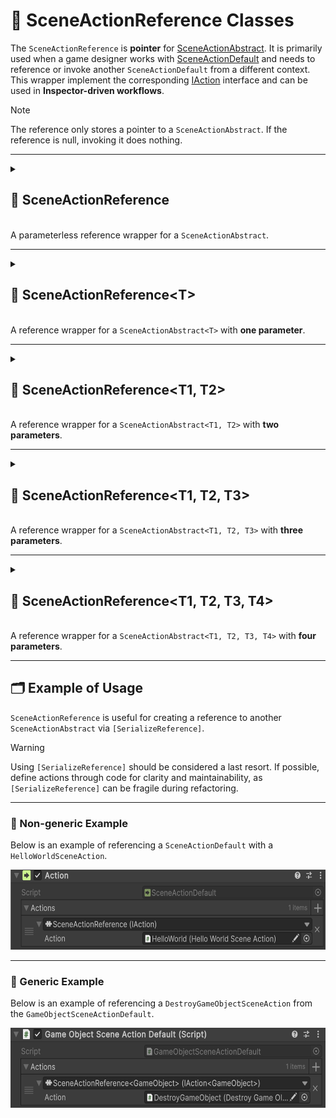 # 🧩 SceneActionReference Classes

The `SceneActionReference` is **pointer** for [SceneActionAbstract](SceneActionAbstract.md). It is primarily used when a
game designer works with [SceneActionDefault](SceneActionDefault.md) and needs to reference or invoke another
`SceneActionDefault` from a different context. This wrapper implement the corresponding [IAction](IAction.md) interface
and can be used in **Inspector-driven workflows**.

> [!NOTE]  
> The reference only stores a pointer to a `SceneActionAbstract`. If the reference is null, invoking it does nothing.

---

<details>
  <summary>
    <h2>🧩 SceneActionReference</h2>
    <br> A parameterless reference wrapper for a <code>SceneActionAbstract</code>.
  </summary>

<br>

```csharp
public sealed class SceneActionReference : IAction
```

- **Usage:** Assign a `SceneActionAbstract` component in the Inspector and invoke it using `Invoke()`.

---

### 🛠 Inspector Settings

| Parameter | Description                             |
|-----------|-----------------------------------------|
| `action`  | Reference to the scene action to invoke |

---

### 🏗️ Constructors

#### `SceneActionReference()`

```csharp
public SceneActionReference();
```

- **Description:** Default constructor, intended **only for use by the Unity Inspector**.
- **Usage:** Required for Unity to serialize the reference in the Inspector.

#### `SceneActionReference(SceneActionAbstract)`

```csharp
public SceneActionReference(SceneActionAbstract action);
```

- **Description:** Creates a new reference wrapping the specified `SceneActionAbstract`.
- **Parameter:** `action` — The `SceneActionAbstract` to reference.

---

### 🧱 Fields

#### `action`

```csharp
public SceneActionAbstract action;
```

- **Description:** Reference to the scene action to invoke.
- **Access:** Read / Write

---

### 🏹 Methods

#### `Invoke()`

```csharp
public void Invoke();
```

- **Description:** Invokes the referenced scene action if it exists.

</details>

---

<details>
  <summary>
    <h2>🧩 SceneActionReference&lt;T&gt;</h2>
    <br> A reference wrapper for a <code>SceneActionAbstract&lt;T&gt;</code> with <b>one parameter</b>.
  </summary>

<br>

```csharp
public sealed class SceneActionReference<T> : IAction<T>
```

- **Type parameter:** `T` — the argument type.

---

### 🛠 Inspector Settings

| Parameter | Description                           |
|-----------|---------------------------------------|
| `action`  | The referenced scene action to invoke |

---

### 🏗️ Constructors

#### `SceneActionReference()`

```csharp
public SceneActionReference();
```

- **Description:** Default constructor, intended **only for use by the Unity Inspector**.
- **Usage:** Required for Unity to serialize the reference in the Inspector.

#### `SceneActionReference(SceneActionAbstract<T>)`

```csharp
public SceneActionReference(SceneActionAbstract<T> action);
```

- **Description:** Creates a new reference wrapping the specified `SceneActionAbstract<T>`.
- **Parameter:** `action` — The `SceneActionAbstract<T>` to reference.

---

### 🧱 Fields

#### `action`

```csharp
public SceneActionAbstract<T> action;
```

- **Description:** Reference to the scene action to invoke.
- **Access:** Read / Write

---

### 🏹 Methods

#### `Invoke(T)`

```csharp
public void Invoke(T arg);
```

- **Description:** Invokes the referenced scene action with the provided argument.
- **Parameter:** `arg` – The input argument.

</details>

---

<details>
  <summary>
    <h2>🧩 SceneActionReference&lt;T1, T2&gt;</h2>
    <br> A reference wrapper for a <code>SceneActionAbstract&lt;T1, T2&gt;</code> with <b>two parameters</b>.
  </summary>

<br>

```csharp
public sealed class SceneActionReference<T1, T2> : IAction<T1, T2>
```

- **Type parameters:**
    - `T1` — first argument
    - `T2` — second argument

---

### 🛠 Inspector Settings

| Parameter | Description                           |
|-----------|---------------------------------------|
| `action`  | The referenced scene action to invoke |

---

### 🏗️ Constructors

#### `SceneActionReference()`

```csharp
public SceneActionReference();
```

- **Description:** Default constructor, intended **only for use by the Unity Inspector**.
- **Usage:** Required for Unity to serialize the reference in the Inspector.

#### `SceneActionReference(SceneActionAbstract<T1, T2>)`

```csharp
public SceneActionReference(SceneActionAbstract<T1, T2> action);
```

- **Description:** Creates a new reference wrapping the specified `SceneActionAbstract<T1, T2>`.
- **Parameters:**
    - `action` — The `SceneActionAbstract<T1, T2>` to reference.

---

### 🧱 Fields

#### `action`

```csharp
public SceneActionAbstract<T1, T2> action;
```

- **Description:** Reference to the scene action to invoke.
- **Access:** Read / Write

---

### 🏹 Methods

#### `Invoke(T1, T2)`

```csharp
public void Invoke(T1 arg1, T2 arg2);
```

- **Description:** Invokes the referenced scene action with the provided arguments.
- **Parameters:**
    - `arg1` – The first argument
    - `arg2` – The second argument

</details>

---

<details>
  <summary>
    <h2>🧩 SceneActionReference&lt;T1, T2, T3&gt;</h2>
    <br> A reference wrapper for a <code>SceneActionAbstract&lt;T1, T2, T3&gt;</code> with <b>three parameters</b>.
  </summary>

<br>

```csharp
public sealed class SceneActionReference<T1, T2, T3> : IAction<T1, T2, T3>
```

- **Type parameters:** `T1`, `T2`, `T3` — the arguments.

---

### 🛠 Inspector Settings

| Parameter | Type                            | Description                           |
|-----------|---------------------------------|---------------------------------------|
| `action`  | `SceneActionAbstract<T1,T2,T3>` | The referenced scene action to invoke |

---

### 🏗️ Constructors

#### `SceneActionReference()`

```csharp
public SceneActionReference();
```

- **Description:** Default constructor, intended **only for use by the Unity Inspector**.
- **Usage:** Required for Unity to serialize the reference in the Inspector.

#### `SceneActionReference(SceneActionAbstract<T1, T2, T3> action)`

```csharp
public SceneActionReference(SceneActionAbstract<T1, T2, T3> action);
```

- **Description:** Creates a new reference wrapping the specified `SceneActionAbstract<T1, T2, T3>`.
- **Parameter:** `action` — The `SceneActionAbstract<T1, T2, T3>` to reference.

---

### 🧱 Fields

#### `action`

```csharp
public SceneActionAbstract<T1, T2, T3> action;
```

- **Description:** Reference to the scene action to invoke.
- **Access:** Read / Write

---

### 🏹 Methods

#### `Invoke(T1, T2, T3)`

```csharp
public void Invoke(T1 arg1, T2 arg2, T3 arg3);
```

- **Description:** Invokes the referenced scene action with the provided arguments.
- **Parameters:**
    - `arg1` – The first argument
    - `arg2` – The second argument
    - `arg3` – The third argument

</details>

---

<details>
  <summary>
    <h2>🧩 SceneActionReference&lt;T1, T2, T3, T4&gt;</h2>
    <br> A reference wrapper for a <code>SceneActionAbstract&lt;T1, T2, T3, T4&gt;</code> with <b>four parameters</b>.
  </summary>

<br>

```csharp
public sealed class SceneActionReference<T1, T2, T3, T4> : IAction<T1, T2, T3, T4>
```

- **Description:** Reference wrapper for a scene action with **four parameters**.
- **Type parameters:** `T1`, `T2`, `T3`, `T4` — the arguments.

### 🛠 Inspector Settings

| Parameter | Type                               | Description                           |
|-----------|------------------------------------|---------------------------------------|
| `action`  | `SceneActionAbstract<T1,T2,T3,T4>` | The referenced scene action to invoke |

---

### 🏗️ Constructors

#### `SceneActionReference()`

```csharp
public SceneActionReference();
```

- **Description:** Default constructor, intended **only for use by the Unity Inspector**.
- **Usage:** Required for Unity to serialize the reference in the Inspector.

#### `SceneActionReference(SceneActionAbstract<T1, T2, T3, T4> action)`

```csharp
public SceneActionReference(SceneActionAbstract<T1, T2, T3, T4> action);
```

- **Description:** Creates a new reference wrapping the specified `SceneActionAbstract<T1, T2, T3, T4>`.
- **Parameter:** `action` — The `SceneActionAbstract<T1, T2, T3, T4>` to reference.

---

### 🧱 Fields

#### `action`

```csharp
public SceneActionAbstract<T1, T2, T3> action;
```

- **Description:** Reference to the scene action to invoke.
- **Access:** Read / Write

---

### 🏹 Methods

#### `Invoke(T1, T2, T3, T4)`

```csharp
public void Invoke(T1 arg1, T2 arg2, T3 arg3, T4 arg4);
```

- **Description:** Invokes the referenced scene action with the provided arguments.
- **Parameters:**
    - `arg1` – The first argument
    - `arg2` – The second argument
    - `arg3` – The third argument
    - `arg4` – The fourth argument

</details>

---

## 🗂 Example of Usage

`SceneActionReference` is useful for creating a reference to another `SceneActionAbstract` via `[SerializeReference]`.

> [!WARNING]  
> Using `[SerializeReference]` should be considered a last resort. If possible, define actions through code for clarity
> and maintainability, as `[SerializeReference]` can be fragile during refactoring.

---

### 🔹 Non-generic Example

Below is an example of referencing a `SceneActionDefault` with a `HelloWorldSceneAction`.

<img src="../../Images/SceneActionReference.png" alt="SceneActionReference non-generic example" width="" height="128">

---

### 🔹 Generic Example

Below is an example of referencing a `DestroyGameObjectSceneAction` from the `GameObjectSceneActionDefault`.

<img src="../../Images/GameObjectSceneReference.png" alt="SceneActionReference generic example" width="" height="128">